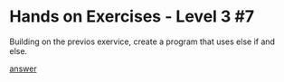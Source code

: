 # Hands on Exercises - Level 3 #7  

Building on the previos exervice, create a program that uses else if and else.  
  
[answer](https://play.golang.org/p/6eIoEuhYmL)
